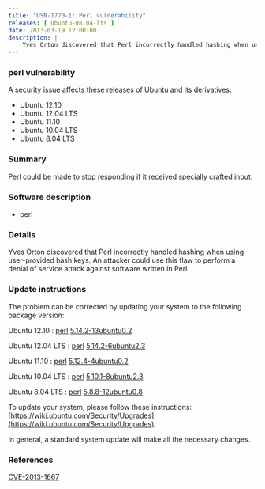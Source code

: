 ```yaml
---
title: "USN-1770-1: Perl vulnerability"
releases: [ ubuntu-08.04-lts ]
date: 2013-03-19 12:00:00
description: |
    Yves Orton discovered that Perl incorrectly handled hashing when using user-provided hash keys. An attacker could use this flaw to perform a denial of service attack against software written in Perl. 
--- 
```

 
### perl vulnerability

A security issue affects these releases of Ubuntu and its derivatives:

* Ubuntu 12.10
* Ubuntu 12.04 LTS
* Ubuntu 11.10
* Ubuntu 10.04 LTS
* Ubuntu 8.04 LTS

### Summary

Perl could be made to stop responding if it received specially crafted input.

### Software description

* perl 

### Details

Yves Orton discovered that Perl incorrectly handled hashing when using user-provided hash keys. An attacker could use this flaw to perform a denial of service attack against software written in Perl. 

### Update instructions

The problem can be corrected by updating your system to the following package version:

Ubuntu 12.10
 : [perl](https://launchpad.net/ubuntu/+source/perl) <span> [5.14.2-13ubuntu0.2](https://launchpad.net/ubuntu/+source/perl/5.14.2-13ubuntu0.2) </span> 

Ubuntu 12.04 LTS
 : [perl](https://launchpad.net/ubuntu/+source/perl) <span> [5.14.2-6ubuntu2.3](https://launchpad.net/ubuntu/+source/perl/5.14.2-6ubuntu2.3) </span> 

Ubuntu 11.10
 : [perl](https://launchpad.net/ubuntu/+source/perl) <span> [5.12.4-4ubuntu0.2](https://launchpad.net/ubuntu/+source/perl/5.12.4-4ubuntu0.2) </span> 

Ubuntu 10.04 LTS
 : [perl](https://launchpad.net/ubuntu/+source/perl) <span> [5.10.1-8ubuntu2.3](https://launchpad.net/ubuntu/+source/perl/5.10.1-8ubuntu2.3) </span> 

Ubuntu 8.04 LTS
 : [perl](https://launchpad.net/ubuntu/+source/perl) <span> [5.8.8-12ubuntu0.8](https://launchpad.net/ubuntu/+source/perl/5.8.8-12ubuntu0.8) </span> 

To update your system, please follow these instructions: [https://wiki.ubuntu.com/Security/Upgrades](https://wiki.ubuntu.com/Security/Upgrades).

In general, a standard system update will make all the necessary changes. 

### References

 [CVE-2013-1667](http://people.ubuntu.com/~ubuntu-security/cve/CVE-2013-1667)
 
